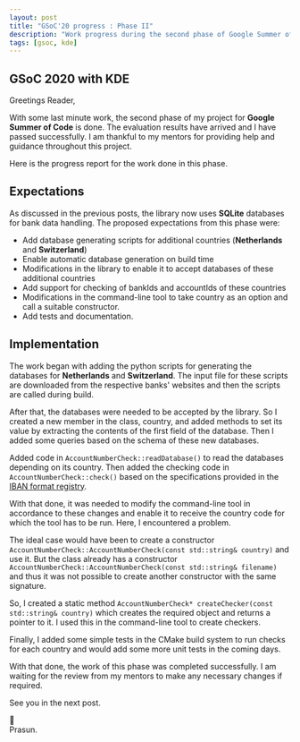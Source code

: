 ```yaml
---
layout: post
title: "GSoC'20 progress : Phase II"
description: "Work progress during the second phase of Google Summer of Code"
tags: [gsoc, kde]
---
```


## GSoC 2020 with KDE

Greetings Reader,

With some last minute work, the second phase of my project for **Google Summer of Code** is
done. The evaluation results have arrived and I have passed successfully. I am
thankful to my mentors for providing help and guidance throughout this project.

Here is the progress report for the work done in this phase.

## Expectations

As discussed in the previous posts, the library now uses **SQLite** databases for
bank data handling. The proposed expectations from this phase were:

* Add database generating scripts for additional countries (**Netherlands** and **Switzerland**)
* Enable automatic database generation on build time
* Modifications in the library to enable it to accept databases of these additional countries
* Add support for checking of bankIds and accountIds of these countries
* Modifications in the command-line tool to take country as an option and call a suitable constructor.
* Add tests and documentation.

## Implementation

The work began with adding the python scripts for generating the databases for **Netherlands**
and **Switzerland**. The input file for these scripts are downloaded from the respective banks'
websites and then the scripts are called during build.

After that, the databases were needed to be accepted by the library. So I created a new member in the class, country, and added methods to set its value by extracting the contents of the first field of the database. Then I added some queries based on the schema of these new databases.

Added code in `AccountNumberCheck::readDatabase()` to read the databases depending on its country. Then added the checking code in `AccountNumberCheck::check()` based on the specifications provided in the <a href = "https://www.ecb.europa.eu/paym/integration/retail/sepa/iban/shared/pdf/iban_registry.pdf" title="IBAN format registry" rel="noreferrer noopener" target="_blank">IBAN format registry</a>.

With that done, it was needed to modify the command-line tool in accordance to these changes
and enable it to receive the country code for which the tool has to be run. Here, I encountered
a problem.

The ideal case would have been to create a constructor `AccountNumberCheck::AccountNumberCheck(const std::string& country)` and use it. But the class already has a constructor `AccountNumberCheck::AccountNumberCheck(const std::string& filename)` and thus it was not possible to create another constructor with the same signature.

So, I created a static method `AccountNumberCheck* createChecker(const std::string& country)` which
creates the required object and returns a pointer to it. I used this in the command-line tool
to create checkers.

Finally, I added some simple tests in the CMake build system to run checks for each country and would add some more unit tests in the coming days.

With that done, the work of this phase was completed successfully.
I am waiting for the review from my mentors to make any necessary changes if required.

See you in the next post.

:wave:<br/>
Prasun.